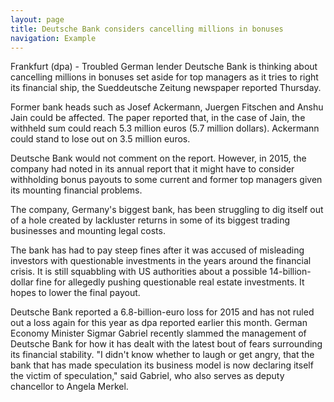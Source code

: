```yaml
---
layout: page
title: Deutsche Bank considers cancelling millions in bonuses
navigation: Example
---
```



Frankfurt (dpa) - Troubled German lender Deutsche Bank is thinking about cancelling millions in bonuses set aside for top managers as it tries to right its financial ship, the Sueddeutsche Zeitung newspaper reported Thursday.

Former bank heads such as Josef Ackermann, Juergen Fitschen and Anshu Jain could be affected. The paper reported that, in the case of Jain, the withheld sum could reach 5.3 million euros (5.7 million dollars). Ackermann could stand to lose out on 3.5 million euros.

Deutsche Bank would not comment on the report. However, in 2015, the company had noted in its annual report that it might have to consider withholding bonus payouts to some current and former top managers given its mounting financial problems.

The company, Germany's biggest bank, has been struggling to dig itself out of a hole created by lackluster returns in some of its biggest trading businesses and mounting legal costs.

The bank has had to pay steep fines after it was accused of misleading investors with questionable investments in the years around the financial crisis. It is still squabbling with US authorities about a possible 14-billion-dollar fine for allegedly  pushing questionable real estate investments. It hopes to lower the final payout.

Deutsche Bank reported a 6.8-billion-euro loss for 2015 and has not ruled out a loss again for this year as dpa reported earlier this month.
German Economy Minister Sigmar Gabriel recently slammed the management of Deutsche Bank  for how it has dealt with the latest bout of fears surrounding its financial stability. "I didn't know whether to laugh or get angry, that the bank that has made speculation its business model is now declaring itself the victim of speculation," said Gabriel, who also serves as deputy chancellor to Angela Merkel.

<script async defer src="//hypothes.is/embed.js"></script>

